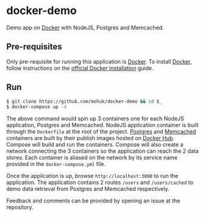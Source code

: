 # docker-demo
Demo app on [Docker](https://www.docker.com) with NodeJS, Postgres and Memcached.

## Pre-requisites
Only pre-requisite for running this application is [Docker](https://www.docker.com). To install [Docker](https://www.docker.com), follow instructions on the [official Docker installation](https://docs.docker.com/engine/installation/) guide.

## Run
```bash
$ git clone https://github.com/mohuk/docker-demo && cd $_
$ docker-compose up -d
```

The above command would spin up 3 containers one for each NodeJS application, Postgres and Memcached. NodeJS application container is built through the `Dockerfile` at the root of the project. [Postgres](https://hub.docker.com/_/postgres/) and [Memcached](https://hub.docker.com/_/memcached/) containers are built by their publish images hosted on [Docker Hub](https://hub.docker.com/). Compose will build and run the containers. Compose will also create a network connecting the 3 containers so the application can reach the 2 data stores. Each container is aliased on the network by its service name provided in the `docker-compose.yml` file.

Once the application is up, browse `http://localhost:3000` to run the application. The application contains 2 routes `/users` and `/users/cached` to demo data retrieval from Postgres and Memcached respectively.

Feedback and comments can be provided by opening an issue at the repository.
